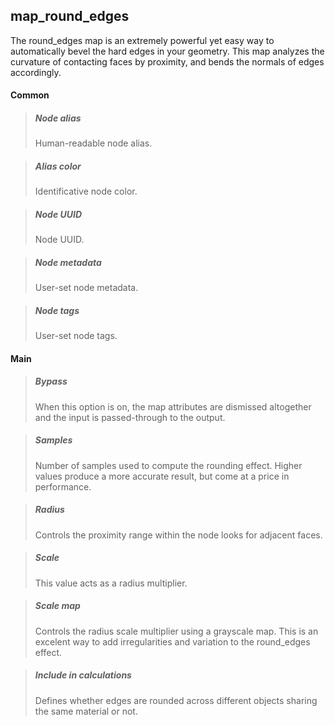 ## **map_round_edges**

The round_edges map is an extremely powerful yet easy way to automatically bevel the hard edges in your geometry. This map analyzes the curvature of contacting faces by proximity, and bends the normals of edges accordingly.
#### Common

> ##### Node alias
> Human-readable node alias.

> ##### Alias color
> Identificative node color.

> ##### Node UUID
> Node UUID.

> ##### Node metadata
> User-set node metadata.

> ##### Node tags
> User-set node tags.

#### Main

> ##### Bypass
> When this option is on, the map attributes are dismissed altogether and the input is passed-through to the output.

> ##### Samples
> Number of samples used to compute the rounding effect. Higher values produce a more accurate result, but come at a price in performance.

> ##### Radius
> Controls the proximity range within the node looks for adjacent faces.

> ##### Scale
> This value acts as a radius multiplier.

> ##### Scale map
> Controls the radius scale multiplier using a grayscale map. This is an excelent way to add irregularities and variation to the round_edges effect.

> ##### Include in calculations
> Defines whether edges are rounded across different objects sharing the same material or not.


